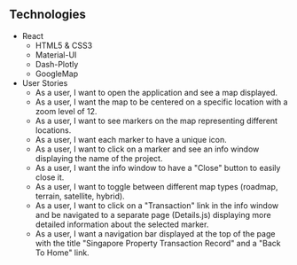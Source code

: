 ## Technologies
- React
  - HTML5 & CSS3
  - Material-UI
  - Dash-Plotly
  - GoogleMap
- User Stories
  - As a user, I want to open the application and see a map displayed.
  - As a user, I want the map to be centered on a specific location with a zoom level of 12.
  - As a user, I want to see markers on the map representing different locations.
  - As a user, I want each marker to have a unique icon.
  - As a user, I want to click on a marker and see an info window displaying the name of the project.
  - As a user, I want the info window to have a "Close" button to easily close it.
  - As a user, I want to toggle between different map types (roadmap, terrain, satellite, hybrid).
  - As a user, I want to click on a "Transaction" link in the info window and be navigated to a separate page (Details.js) displaying more detailed information about the selected marker.
  - As a user, I want a navigation bar displayed at the top of the page with the title "Singapore Property Transaction Record" and a "Back To Home" link.
